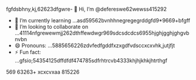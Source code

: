 fgfdsbhny,kj,62623dfgwre- 👋 Hi, I’m @defereswe62wewss415292
- 🌱 I’m currently learning ...asd59562bvnhhnegregegrddgfd9*9669+bfgff
- 💞️ I’m looking to collaborate on ...41114nfgrewewmjj262dthffewdwgr969sdcsdcdcs6955hjghjgghjghgvbnvbn
- 😄 Pronouns: ...5885656226zdvfedfgddfxzxgdfvdsccxcxvhk,jutjfjt
- ⚡ Fun fact: ...gfsio;54354125dffdfdf474785sdfrhtrcvb4333khjhjkhkjhtrthgf
<!---fds45nghn
defereswe/defereswe is a ✨ special ✨ repository because its `README.md` (this6656 file) apfdpears on your GitHub profile.zx512
You can click the Preview link to take a look at your changes.58589566jmjsdds
--->
569
63263+
xcxcvxaa
815226

